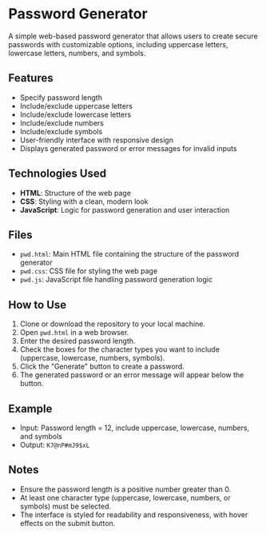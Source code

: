 # Password Generator

A simple web-based password generator that allows users to create secure passwords with customizable options, including uppercase letters, lowercase letters, numbers, and symbols.

## Features
- Specify password length
- Include/exclude uppercase letters
- Include/exclude lowercase letters
- Include/exclude numbers
- Include/exclude symbols
- User-friendly interface with responsive design
- Displays generated password or error messages for invalid inputs

## Technologies Used
- **HTML**: Structure of the web page
- **CSS**: Styling with a clean, modern look
- **JavaScript**: Logic for password generation and user interaction

## Files
- `pwd.html`: Main HTML file containing the structure of the password generator
- `pwd.css`: CSS file for styling the web page
- `pwd.js`: JavaScript file handling password generation logic

## How to Use
1. Clone or download the repository to your local machine.
2. Open `pwd.html` in a web browser.
3. Enter the desired password length.
4. Check the boxes for the character types you want to include (uppercase, lowercase, numbers, symbols).
5. Click the "Generate" button to create a password.
6. The generated password or an error message will appear below the button.

## Example
- Input: Password length = 12, include uppercase, lowercase, numbers, and symbols
- Output: `K7@nP#mJ9$xL`

## Notes
- Ensure the password length is a positive number greater than 0.
- At least one character type (uppercase, lowercase, numbers, or symbols) must be selected.
- The interface is styled for readability and responsiveness, with hover effects on the submit button.
